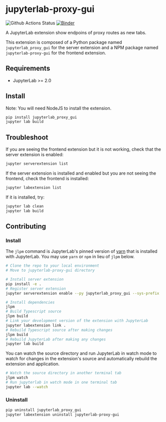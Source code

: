 # jupyterlab-proxy-gui

![Github Actions Status](https://github.com/VK/jupyterlab-proxy-gui/workflows/Build/badge.svg) [![Binder](https://mybinder.org/badge_logo.svg)](https://mybinder.org/v2/gh/VK/jupyterlab-proxy-gui/master?urlpath=lab)

A JupyterLab extension show endpoins of  proxy routes as new tabs.


This extension is composed of a Python package named `jupyterlab_proxy_gui`
for the server extension and a NPM package named `jupyterlab-proxy-gui`
for the frontend extension.


## Requirements

* JupyterLab >= 2.0

## Install

Note: You will need NodeJS to install the extension.

```bash
pip install jupyterlab_proxy_gui
jupyter lab build
```

## Troubleshoot

If you are seeing the frontend extension but it is not working, check
that the server extension is enabled:

```bash
jupyter serverextension list
```

If the server extension is installed and enabled but you are not seeing
the frontend, check the frontend is installed:

```bash
jupyter labextension list
```

If it is installed, try:

```bash
jupyter lab clean
jupyter lab build
```

## Contributing

### Install

The `jlpm` command is JupyterLab's pinned version of
[yarn](https://yarnpkg.com/) that is installed with JupyterLab. You may use
`yarn` or `npm` in lieu of `jlpm` below.

```bash
# Clone the repo to your local environment
# Move to jupyterlab-proxy-gui directory

# Install server extension
pip install -e .
# Register server extension
jupyter serverextension enable --py jupyterlab_proxy_gui --sys-prefix

# Install dependencies
jlpm
# Build Typescript source
jlpm build
# Link your development version of the extension with JupyterLab
jupyter labextension link .
# Rebuild Typescript source after making changes
jlpm build
# Rebuild JupyterLab after making any changes
jupyter lab build
```

You can watch the source directory and run JupyterLab in watch mode to watch for changes in the extension's source and automatically rebuild the extension and application.

```bash
# Watch the source directory in another terminal tab
jlpm watch
# Run jupyterlab in watch mode in one terminal tab
jupyter lab --watch
```

### Uninstall

```bash
pip uninstall jupyterlab_proxy_gui
jupyter labextension uninstall jupyterlab-proxy-gui
```
